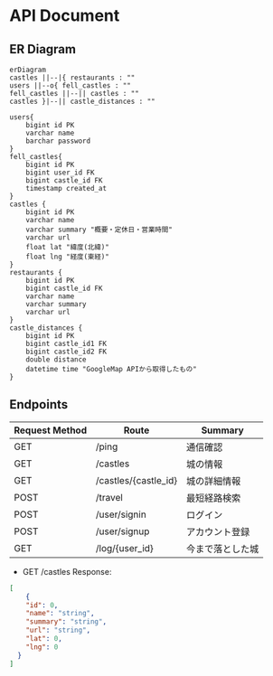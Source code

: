 # API Document
## ER Diagram
```mermaid
erDiagram
castles ||--|{ restaurants : ""
users ||--o{ fell_castles : ""
fell_castles ||--|| castles : ""
castles }|--|| castle_distances : ""

users{
    bigint id PK
    varchar name 
    barchar password 
}
fell_castles{
    bigint id PK
    bigint user_id FK
    bigint castle_id FK
    timestamp created_at
}
castles {
    bigint id PK
    varchar name
    varchar summary "概要・定休日・営業時間"
    varchar url 
    float lat "緯度(北緯)"
    float lng "経度(東経)"
}
restaurants { 
    bigint id PK
    bigint castle_id FK 
    varchar name
    varchar summary
    varchar url 
}
castle_distances {
    bigint id PK
    bigint castle_id1 FK
    bigint castle_id2 FK
    double distance 
    datetime time "GoogleMap APIから取得したもの"
}
```
## Endpoints
|Request Method|Route|Summary|
|---|---|---|
|GET|/ping|通信確認|
|GET|/castles|城の情報|
|GET|/castles/{castle_id}|城の詳細情報|
|POST|/travel|最短経路検索|
|POST|/user/signin|ログイン|
|POST|/user/signup|アカウント登録|
|GET|/log/{user_id}|今まで落とした城|


- GET /castles
Response:
```json
[
    {
    "id": 0,
    "name": "string",
    "summary": "string",
    "url": "string",
    "lat": 0,
    "lng": 0
  }
]
```

